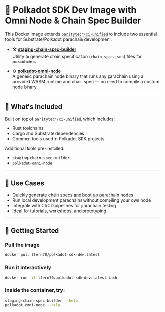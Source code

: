 # 🧱 Polkadot SDK Dev Image with Omni Node & Chain Spec Builder

This Docker image extends [`paritytech/ci-unified`](https://hub.docker.com/r/paritytech/ci-unified) to include two essential tools for Substrate/Polkadot parachain development:

- 🛠️ **[staging-chain-spec-builder](https://crates.io/crates/staging-chain-spec-builder)**  
  Utility to generate chain specification (`chain_spec.json`) files for parachains.

- ⚙️ **[polkadot-omni-node](https://crates.io/crates/polkadot-omni-node)**  
  A generic parachain node binary that runs any parachain using a provided WASM runtime and chain spec — no need to compile a custom node binary.

---

## 🚀 What's Included

Built on top of `paritytech/ci-unified`, which includes:

- Rust toolchains
- Cargo and Substrate dependencies
- Common tools used in Polkadot SDK projects

Additional tools pre-installed:

- `staging-chain-spec-builder`
- `polkadot-omni-node`

---

## 🧪 Use Cases

- Quickly generate chain specs and boot up parachain nodes
- Run local development parachains without compiling your own node
- Integrate with CI/CD pipelines for parachain testing
- Ideal for tutorials, workshops, and prototyping

---

## 🏁 Getting Started

### Pull the image

```bash
docker pull lfern70/polkadot-sdk-dev:latest
```

### Run it interactively
```bash
docker run -it lfern70/polkadot-sdk-dev:latest bash
```

### Inside the container, try:

```bash
staging-chain-spec-builder --help
polkadot-omni-node --help
```